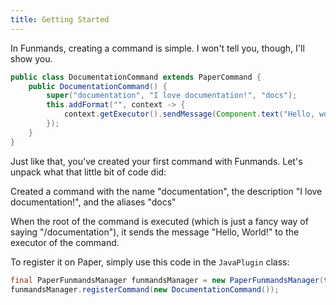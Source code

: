 ```yaml
---
title: Getting Started
---
```


In Funmands, creating a command is simple. I won't tell you, though, I'll show you.

```java
public class DocumentationCommand extends PaperCommand {
    public DocumentationCommand() {
        super("documentation", "I love documentation!", "docs");
        this.addFormat("", context -> {
            context.getExecutor().sendMessage(Component.text("Hello, world!"));
        });
    }
}
```

Just like that, you've created your first command with Funmands. Let's unpack what that little bit of code did:

Created a command with the name "documentation", the description "I love documentation!", and the aliases "docs"

When the root of the command is executed (which is just a fancy way of saying "/documentation"), it sends the message "Hello, World!" to the executor of the command.

To register it on Paper, simply use this code in the `JavaPlugin` class:

```java
final PaperFunmandsManager funmandsManager = new PaperFunmandsManager(this.getLifecycleManager());
funmandsManager.registerCommand(new DocumentationCommand());
```
